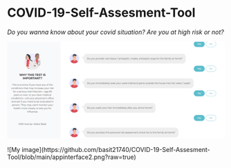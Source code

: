 # COVID-19-Self-Assesment-Tool

_Do you wanna know about your covid situation? Are you at high risk or not?_
<p>


![My image](https://github.com/basit21740/COVID-19-Self-Assesment-Tool/blob/main/appinterface.png?raw=true)
<p>
![My image](https://github.com/basit21740/COVID-19-Self-Assesment-Tool/blob/main/appinterface2.png?raw=true)
<p>
